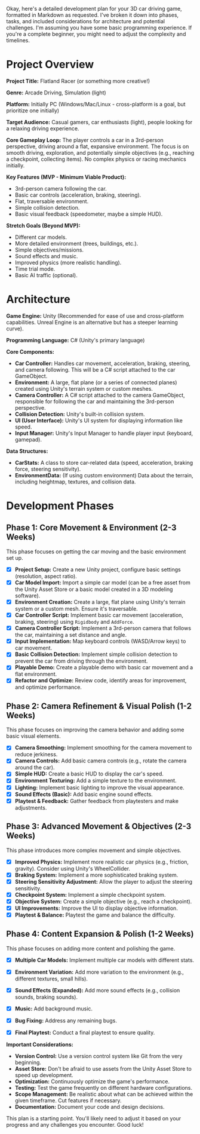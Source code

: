 Okay, here's a detailed development plan for your 3D car driving game, formatted in Markdown as requested.  I've broken it down into phases, tasks, and included considerations for architecture and potential challenges.  I'm assuming you have some basic programming experience.  If you're a complete beginner, you might need to adjust the complexity and timelines.

# Project Overview

**Project Title:** Flatland Racer (or something more creative!)

**Genre:** Arcade Driving, Simulation (light)

**Platform:** Initially PC (Windows/Mac/Linux - cross-platform is a goal, but prioritize one initially)

**Target Audience:** Casual gamers, car enthusiasts (light), people looking for a relaxing driving experience.

**Core Gameplay Loop:** The player controls a car in a 3rd-person perspective, driving around a flat, expansive environment.  The focus is on smooth driving, exploration, and potentially simple objectives (e.g., reaching a checkpoint, collecting items).  No complex physics or racing mechanics initially.

**Key Features (MVP - Minimum Viable Product):**

*   3rd-person camera following the car.
*   Basic car controls (acceleration, braking, steering).
*   Flat, traversable environment.
*   Simple collision detection.
*   Basic visual feedback (speedometer, maybe a simple HUD).

**Stretch Goals (Beyond MVP):**

*   Different car models.
*   More detailed environment (trees, buildings, etc.).
*   Simple objectives/missions.
*   Sound effects and music.
*   Improved physics (more realistic handling).
*   Time trial mode.
*   Basic AI traffic (optional).



# Architecture

**Game Engine:** Unity (Recommended for ease of use and cross-platform capabilities. Unreal Engine is an alternative but has a steeper learning curve).

**Programming Language:** C# (Unity's primary language)

**Core Components:**

*   **Car Controller:**  Handles car movement, acceleration, braking, steering, and camera following.  This will be a C# script attached to the car GameObject.
*   **Environment:**  A large, flat plane (or a series of connected planes) created using Unity's terrain system or custom meshes.
*   **Camera Controller:**  A C# script attached to the camera GameObject, responsible for following the car and maintaining the 3rd-person perspective.
*   **Collision Detection:** Unity's built-in collision system.
*   **UI (User Interface):**  Unity's UI system for displaying information like speed.
*   **Input Manager:** Unity's Input Manager to handle player input (keyboard, gamepad).

**Data Structures:**

*   **CarStats:**  A class to store car-related data (speed, acceleration, braking force, steering sensitivity).
*   **EnvironmentData:**  (If using custom environment) Data about the terrain, including heightmap, textures, and collision data.



# Development Phases

## Phase 1: Core Movement & Environment (2-3 Weeks)

This phase focuses on getting the car moving and the basic environment set up.

*   [x] **Project Setup:** Create a new Unity project, configure basic settings (resolution, aspect ratio).
*   [x] **Car Model Import:** Import a simple car model (can be a free asset from the Unity Asset Store or a basic model created in a 3D modeling software).
*   [x] **Environment Creation:** Create a large, flat plane using Unity's terrain system or a custom mesh.  Ensure it's traversable.
*   [x] **Car Controller Script:** Implement basic car movement (acceleration, braking, steering) using `Rigidbody` and `AddForce`.
*   [x] **Camera Controller Script:** Implement a 3rd-person camera that follows the car, maintaining a set distance and angle.
*   [x] **Input Implementation:**  Map keyboard controls (WASD/Arrow keys) to car movement.
*   [x] **Basic Collision Detection:** Implement simple collision detection to prevent the car from driving through the environment.
*   [x] **Playable Demo:**  Create a playable demo with basic car movement and a flat environment.
*   [x] **Refactor and Optimize:** Review code, identify areas for improvement, and optimize performance.

## Phase 2: Camera Refinement & Visual Polish (1-2 Weeks)

This phase focuses on improving the camera behavior and adding some basic visual elements.

*   [x] **Camera Smoothing:** Implement smoothing for the camera movement to reduce jerkiness.
*   [x] **Camera Controls:** Add basic camera controls (e.g., rotate the camera around the car).
*   [x] **Simple HUD:** Create a basic HUD to display the car's speed.
*   [x] **Environment Texturing:** Add a simple texture to the environment.
*   [x] **Lighting:** Implement basic lighting to improve the visual appearance.
*   [x] **Sound Effects (Basic):** Add basic engine sound effects.
*   [x] **Playtest & Feedback:**  Gather feedback from playtesters and make adjustments.

## Phase 3:  Advanced Movement & Objectives (2-3 Weeks)

This phase introduces more complex movement and simple objectives.

*   [x] **Improved Physics:** Implement more realistic car physics (e.g., friction, gravity).  Consider using Unity's WheelCollider.
*   [x] **Braking System:** Implement a more sophisticated braking system.
*   [x] **Steering Sensitivity Adjustment:** Allow the player to adjust the steering sensitivity.
*   [x] **Checkpoint System:** Implement a simple checkpoint system.
*   [x] **Objective System:** Create a simple objective (e.g., reach a checkpoint).
*   [x] **UI Improvements:** Improve the UI to display objective information.
*   [x] **Playtest & Balance:**  Playtest the game and balance the difficulty.

## Phase 4:  Content Expansion & Polish (1-2 Weeks)

This phase focuses on adding more content and polishing the game.

*   [x] **Multiple Car Models:** Implement multiple car models with different stats.
*   [x] **Environment Variation:** Add more variation to the environment (e.g., different textures, small hills).
*   [x] **Sound Effects (Expanded):** Add more sound effects (e.g., collision sounds, braking sounds).
*   [x] **Music:** Add background music.
*   [x] **Bug Fixing:**  Address any remaining bugs.
*   [x] **Final Playtest:** Conduct a final playtest to ensure quality.



**Important Considerations:**

*   **Version Control:** Use a version control system like Git from the very beginning.
*   **Asset Store:** Don't be afraid to use assets from the Unity Asset Store to speed up development.
*   **Optimization:**  Continuously optimize the game's performance.
*   **Testing:**  Test the game frequently on different hardware configurations.
*   **Scope Management:**  Be realistic about what can be achieved within the given timeframe.  Cut features if necessary.
*   **Documentation:** Document your code and design decisions.

This plan is a starting point. You'll likely need to adjust it based on your progress and any challenges you encounter. Good luck!
